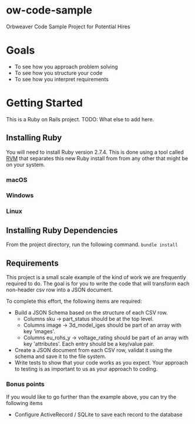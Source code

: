 # ow-code-sample
Orbweaver Code Sample Project for Potential Hires

# Goals 
* To see how you approach problem solving 
* To see how you structure your code 
* To see how you interpret requirements

# Getting Started 
This is a Ruby on Rails project.  TODO: What else to add here. 

## Installing Ruby  
You will need to install Ruby version 2.7.4. This is done using a tool called [RVM](https://rvm.io) that separates this new Ruby install from from any other that might be on your system. 

### macOS 

### Windows 

### Linux

## Installing Ruby Dependencies
From the project directory, run the following command. 
```bundle install```

## Requirements 
This project is a small scale example of the kind of work we are frequently required to do. The goal is for you to write the code that will transform each non-header csv row into a JSON document. 

To complete this effort, the following items are required:

* Build a JSON Schema based on the structure of each CSV row.
    - Columns sku -> part_status should be at the top level.
    - Columns image -> 3d_model_iges should be part of an array with key 'images'.
    - Columns eu_rohs_y -> voltage_rating should be part of an array with key 'attributes'. Each entry should be a key/value pair.
* Create a JSON document from each CSV row, validat it using the schema and save it to the file system.
* Write tests to show that your code works as you expect. Your approach to testing is as important to us as your approach to coding.

### Bonus points 
If you would like to go further than the example above, you can try the following items 
* Configure ActiveRecord / SQLite to save each record to the database
